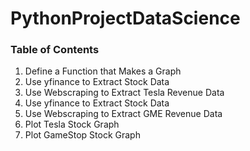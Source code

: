 # PythonProjectDataScience

<h3>Table of Contents</h3>
<ol>
  <li>Define a Function that Makes a Graph</li>
  <li>Use yfinance to Extract Stock Data</li>
  <li>Use Webscraping to Extract Tesla Revenue Data</li>
  <li>Use yfinance to Extract Stock Data</li>
  <li>Use Webscraping to Extract GME Revenue Data</li>
  <li>Plot Tesla Stock Graph</li>
  <li>Plot GameStop Stock Graph</li>
</ol>
